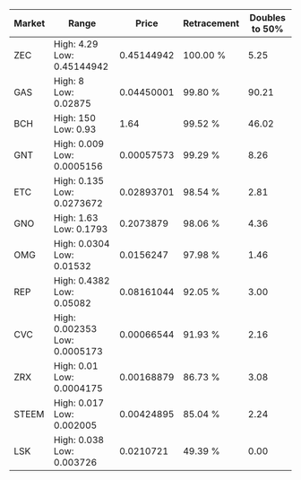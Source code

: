 | Market | Range | Price| Retracement | Doubles to 50% |
| --- | --- | --- | --- | --- |
| ZEC | High: 4.29<br />Low: 0.45144942 | 0.45144942 | 100.00 % | 5.25 |
| GAS | High: 8<br />Low: 0.02875 | 0.04450001 | 99.80 % | 90.21 |
| BCH | High: 150<br />Low: 0.93 | 1.64 | 99.52 % | 46.02 |
| GNT | High: 0.009<br />Low: 0.0005156 | 0.00057573 | 99.29 % | 8.26 |
| ETC | High: 0.135<br />Low: 0.0273672 | 0.02893701 | 98.54 % | 2.81 |
| GNO | High: 1.63<br />Low: 0.1793 | 0.2073879 | 98.06 % | 4.36 |
| OMG | High: 0.0304<br />Low: 0.01532 | 0.0156247 | 97.98 % | 1.46 |
| REP | High: 0.4382<br />Low: 0.05082 | 0.08161044 | 92.05 % | 3.00 |
| CVC | High: 0.002353<br />Low: 0.0005173 | 0.00066544 | 91.93 % | 2.16 |
| ZRX | High: 0.01<br />Low: 0.0004175 | 0.00168879 | 86.73 % | 3.08 |
| STEEM | High: 0.017<br />Low: 0.002005 | 0.00424895 | 85.04 % | 2.24 |
| LSK | High: 0.038<br />Low: 0.003726 | 0.0210721 | 49.39 % | 0.00 |
